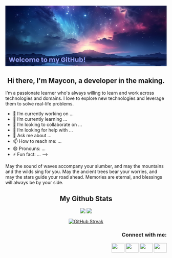 <p align="center">
 
</p align="center">
<img src="https://github.com/MaysCroft/MaysCroft/blob/main/Images/MaysCroft%20Banner.png" />

<h2 align="center"> Hi there, I'm Maycon, a developer in the making. </h2>

I'm a passionate learner who's always willing to learn and work across technologies and domains. I love to explore new technologies and leverage them to solve real-life problems.
  - 🔭 I’m currently working on ...
  - 🌱 I’m currently learning ...
  - 👯 I’m looking to collaborate on ...
  - 🤔 I’m looking for help with ...
  - 💬 Ask me about ...
  - 📫 How to reach me: ...
  - 😄 Pronouns: ...
  - ⚡ Fun fact: ... -->

May the sound of waves accompany your slumber, and may the mountains and the wilds sing for you.
May the ancient trees bear your worries, and may the stars guide your road ahead.
Memories are eternal, and blessings will always be by your side.

<h2 align="center"> My Github Stats </h2>

<p align = "center">
 <img src="https://github-readme-stats.vercel.app/api?username=MaysCroft&show_icons=true&theme=tokyonight&line_height=27" />
 <img src="https://github-readme-stats.vercel.app/api/top-langs/?username=MaysCroft&theme=tokyonight" />
</p>

<p align = "center">
 <a href="https://git.io/streak-stats"><img src="https://github-readme-streak-stats.herokuapp.com?user=MaysCroft&theme=tokyonight&exclude_days=Sun%2CSat" alt="GitHub Streak" /></a>
</p> 



<h3 align="right"> Connect with me: </h3>
<p align="right">
<a href="https://www.linkedin.com/in/maycon-moraes-431611306/" target="blank"><img align="center" src="https://github.com/dheereshagrwal/colored-icons/blob/master/public/logos/linkedin/linkedin.svg" alt="" height="30" width="40"/></a>
<a href="https://www.facebook.com/maycon.croft/" target="blank"><img align="center" src="https://raw.githubusercontent.com/dheereshagrwal/colored-icons/1656f82b5b9a31968ab033db39768b4d0ffaf872/public/icons/facebook/facebook.svg" alt="" height="30" width="40" /></a>
<a href="https://www.instagram.com/maycon_croft/" target="blank"><img align="center" src="https://github.com/dheereshagrwal/colored-icons/blob/master/public/logos/instagram/instagram.svg" alt="" height="30" width="40" /></a>
<a href="seu link" target="blank"><img align="center" src="https://github.com/dheereshagrwal/colored-icons/blob/master/public/logos/youtube/youtube.svg" alt="" height="30" width="40" /></a>
</p>

<!--
**MaysCroft/MaysCroft** is a ✨ _special_ ✨ repository because its `README.md` (this file) appears on your GitHub profile.

Here are some ideas to get you started:

- 🔭 I’m currently working on ...
- 🌱 I’m currently learning ...
- 👯 I’m looking to collaborate on ...
- 🤔 I’m looking for help with ...
- 💬 Ask me about ...
- 📫 How to reach me: ...
- 😄 Pronouns: ...
- ⚡ Fun fact: ...
-->
